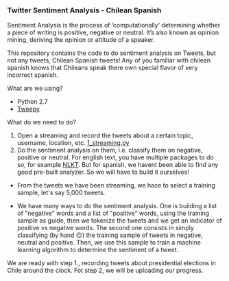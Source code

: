 ### Twitter Sentiment Analysis - Chilean Spanish

Sentiment Analysis is the process of ‘computationally’ determining whether a piece of writing is positive, negative or neutral. It’s also known as opinion mining, deriving the opinion or attitude of a speaker.

This repository contains the code to do sentiment analysis on Tweets, but not any tweets, Chilean Spanish tweets! Any of you familiar with chilean spanish knows that Chileans speak there own special flavor of very incorrect spanish.

What are we using?
* Python 2.7
* [Tweepy](https://github.com/tweepy/tweepy) 

What do we need to do?
1. Open a streaming and record the tweets about a certain topic, username, location, etc. [1_streaming.py](sentiment_analysis_chileanTweets/1_streaming.py)
2. Do the sentiment analysis on them, i.e. classify them on negative, positive or neutral. For english text, you have multiple packages to do so, for example [NLKT](http://www.nltk.org/howto/sentiment.html). But for spanish, we havent been able to find any good pre-built analyzer. So we will have to build it ourselves! 

 * From the tweets we have been streaming, we hace to select a training sample, let's say 5,000 tweets.

 * We have many ways to do the sentiment analysis. One is building a list of "negative" words and a list of "positive" words, using the training sample as guide, then we tokenize the tweets and we get an indicator of positive vs negative words. The second one consists in simply classifying (by hand :expressionless:) the training sample of tweets in negative, neutral and positive. Then, we use this sample to train a machine learning algorithm to determine the sentiment of a tweet. 

We are ready with step 1., recording tweets about presidential elections in Chile around the clock. Fot step 2, we will be uploading our progress. 
